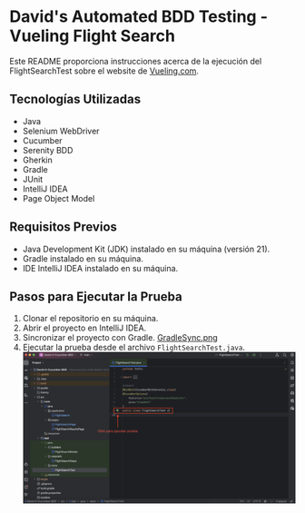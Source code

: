 # David's Automated BDD Testing - Vueling Flight Search

Este README proporciona instrucciones acerca de la ejecución del FlightSearchTest sobre el website de [Vueling.com](https://www.vueling.com/).

## Tecnologías Utilizadas

- Java
- Selenium WebDriver
- Cucumber
- Serenity BDD
- Gherkin
- Gradle
- JUnit
- IntelliJ IDEA
- Page Object Model

## Requisitos Previos

- Java Development Kit (JDK) instalado en su máquina (versión 21).
- Gradle instalado en su máquina.
- IDE IntelliJ IDEA instalado en su máquina.

## Pasos para Ejecutar la Prueba

1. Clonar el repositorio en su máquina.
2. Abrir el proyecto en IntelliJ IDEA.
3. Sincronizar el proyecto con Gradle.
[GradleSync.png](public%2FGradleSync.png)
4. Ejecutar la prueba desde el archivo `FlightSearchTest.java`.
![TestExecution.png](public%2FTestExecution.png)
